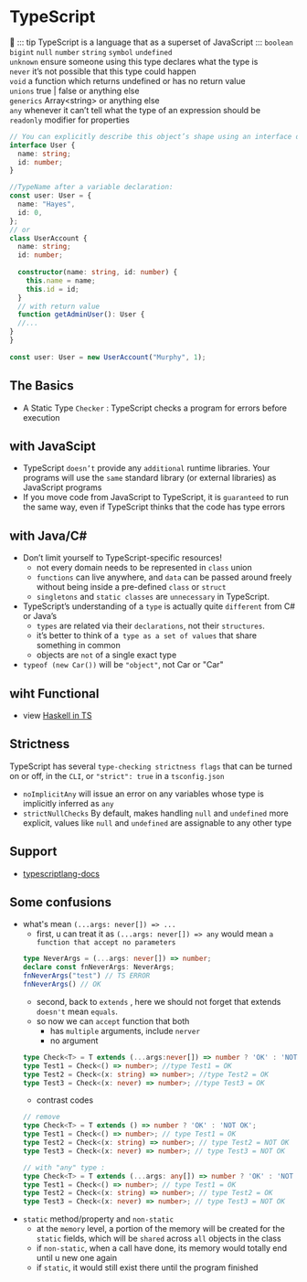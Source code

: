 # TypeScript
:pig:
::: tip 
TypeScript is a language that as a superset of JavaScript
:::
`boolean` `bigint`  `null`  `number`  `string`  `symbol`  `undefined`  
`unknown` ensure someone using this type declares what the type is  
`never` it’s not possible that this type could happen  
`void` a function which returns undefined or has no return value   
`unions` true | false or anything else  
`generics` Array\<string\> or anything else  
`any` whenever it can’t tell what the type of an expression should be  
`readonly` modifier for properties  
``` ts
// You can explicitly describe this object’s shape using an interface declaration:
interface User {
  name: string;
  id: number;
}

//TypeName after a variable declaration:
const user: User = {
  name: "Hayes",
  id: 0,
};
// or
class UserAccount {
  name: string;
  id: number;
 
  constructor(name: string, id: number) {
    this.name = name;
    this.id = id;
  }
  // with return value
  function getAdminUser(): User {
  //...
}
}
 
const user: User = new UserAccount("Murphy", 1);
```

## The Basics
- A Static Type `Checker` : TypeScript checks a program for errors before execution
## with JavaScipt
- TypeScript `doesn’t` provide any `additional` runtime libraries. Your programs will use the `same` standard library (or external libraries) as JavaScript programs
- If you move code from JavaScript to TypeScript, it is `guaranteed` to run the same way, even if TypeScript thinks that the code has type errors
## with Java/C#
- Don’t limit yourself to TypeScript-specific resources!
  - not every domain needs to be represented in `class` union
  - `functions` can live anywhere, and `data` can be passed around freely without being inside a pre-defined `class` or `struct`
  - `singletons` and `static classes` are `unnecessary` in TypeScript.
- TypeScript’s understanding of a `type` is actually quite `different` from C# or Java’s
  - `types` are related via their `declarations`, not their `structures`.
  - it’s better to think of a` type as a set of values` that share something in common
  - objects are `not` of a single exact type
- `typeof (new Car())` will be `"object"`, not Car or "Car"

## wiht Functional 
- view [Haskell in TS](https://www.typescriptlang.org/docs/handbook/typescript-in-5-minutes-func.html)

## Strictness
TypeScript has several `type-checking strictness flags` that can be turned on or off, in the `CLI`, or `"strict": true` in a `tsconfig.json`
- `noImplicitAny` will issue an error on any variables whose type is implicitly inferred as `any`
- `strictNullChecks` By default, makes handling `null` and `undefined` more explicit, values like `null` and `undefined` are assignable to any other type

## Support
- [typescriptlang-docs](https://www.typescriptlang.org/docs/)

## Some confusions
- what's mean `(...args: never[]) => ...` 
  - first, u can treat it as `(...args: never[]) => any` would mean `a function that accept no parameters`
  ``` ts
  type NeverArgs = (...args: never[]) => number;
  declare const fnNeverArgs: NeverArgs;
  fnNeverArgs("test") // TS ERROR
  fnNeverArgs() // OK
  ```
  - second, back to `extends` , here we should not forget that extends `doesn't` mean `equals`. 
  - so now we can `accept` function that both
    - has `multiple` arguments, include `nerver`
    - no argument
  ``` ts
  type Check<T> = T extends (...args:never[]) => number ? 'OK' : 'NOT OK';
  type Test1 = Check<() => number>; //type Test1 = OK
  type Test2 = Check<(x: string) => number>; //type Test2 = OK
  type Test3 = Check<(x: never) => number>; //type Test3 = OK
  ```
  - contrast codes
  ``` ts
  // remove 
  type Check<T> = T extends () => number ? 'OK' : 'NOT OK';
  type Test1 = Check<() => number>; // type Test1 = OK
  type Test2 = Check<(x: string) => number>; // type Test2 = NOT OK
  type Test3 = Check<(x: never) => number>; // type Test3 = NOT OK
  
  // with "any" type :
  type Check<T> = T extends (...args: any[]) => number ? 'OK' : 'NOT OK';
  type Test1 = Check<() => number>; // type Test1 = OK
  type Test2 = Check<(x: string) => number>; // type Test2 = OK
  type Test3 = Check<(x: never) => number>; // type Test3 = NOT OK
  ```
- `static` method/property and `non-static` 
  - at the `memory` level, a portion of the memory will be created for the `static` fields, which will be `shared` across `all` objects in the class
  - if `non-static`,  when a call have done, its memory would totally end until u new one again
  - if `static`, it would still exist there until the program finished